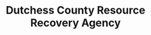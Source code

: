 ---
layout: repo
title: "Dutchess County Resource Recovery Agency"
id: 22442
permalink: repos/22442/
---